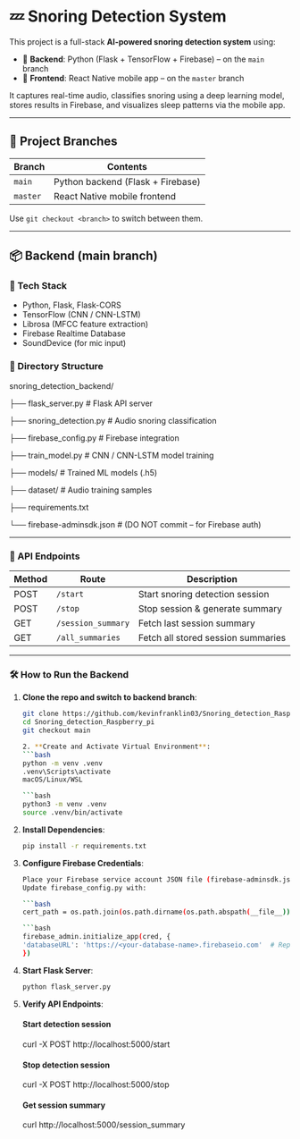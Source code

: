 # 💤 Snoring Detection System

This project is a full-stack **AI-powered snoring detection system** using:

- 🧠 **Backend**: Python (Flask + TensorFlow + Firebase) – on the `main` branch
- 📱 **Frontend**: React Native mobile app – on the `master` branch

It captures real-time audio, classifies snoring using a deep learning model, stores results in Firebase, and visualizes sleep patterns via the mobile app.

---

## 🧠 Project Branches

| Branch   | Contents                             |
|----------|--------------------------------------|
| `main`   | Python backend (Flask + Firebase)    |
| `master` | React Native mobile frontend         |

Use `git checkout <branch>` to switch between them.

---

## 📦 Backend (main branch)

### 🔧 Tech Stack
- Python, Flask, Flask-CORS
- TensorFlow (CNN / CNN-LSTM)
- Librosa (MFCC feature extraction)
- Firebase Realtime Database
- SoundDevice (for mic input)

### 📂 Directory Structure

snoring_detection_backend/

├── flask_server.py # Flask API server

├── snoring_detection.py # Audio snoring classification

├── firebase_config.py # Firebase integration


├── train_model.py # CNN / CNN-LSTM model training

├── models/ # Trained ML models (.h5)

├── dataset/ # Audio training samples

├── requirements.txt

└── firebase-adminsdk.json # (DO NOT commit – for Firebase auth)


---

### 🚀 API Endpoints

| Method | Route               | Description                        |
|--------|---------------------|------------------------------------|
| POST   | `/start`            | Start snoring detection session    |
| POST   | `/stop`             | Stop session & generate summary    |
| GET    | `/session_summary`  | Fetch last session summary         |
| GET    | `/all_summaries`    | Fetch all stored session summaries |

---

### 🛠️ How to Run the Backend

1. **Clone the repo and switch to backend branch**:
   ```bash
   git clone https://github.com/kevinfranklin03/Snoring_detection_Raspberry_pi.git
   cd Snoring_detection_Raspberry_pi
   git checkout main

   2. **Create and Activate Virtual Environment**:
   ```bash
   python -m venv .venv
   .venv\Scripts\activate
   macOS/Linux/WSL
   
   ```bash
   python3 -m venv .venv
   source .venv/bin/activate

3. **Install Dependencies**:
   ```bash
   pip install -r requirements.txt
   
4. **Configure Firebase Credentials**:
   ```bash
   Place your Firebase service account JSON file (firebase-adminsdk.json) in the backend directory
   Update firebase_config.py with:

   ```bash
   cert_path = os.path.join(os.path.dirname(os.path.abspath(__file__)), 'firebase-adminsdk.json')
   
   ```bash
   firebase_admin.initialize_app(cred, {
   'databaseURL': 'https://<your-database-name>.firebaseio.com'  # Replace with your actual URL
   })

5. **Start Flask Server**:
   
   ```bash
   python flask_server.py

6. **Verify API Endpoints**:

   #### Start detection session
   curl -X POST http://localhost:5000/start

   #### Stop detection session
   curl -X POST http://localhost:5000/stop

   #### Get session summary
   curl http://localhost:5000/session_summary


